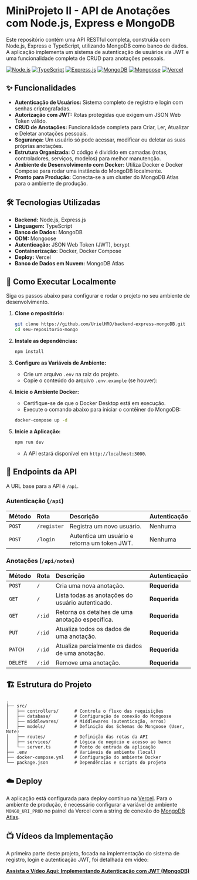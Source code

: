 # MiniProjeto II - API de Anotações com Node.js, Express e MongoDB

Este repositório contém uma API RESTful completa, construída com Node.js, Express e TypeScript, utilizando MongoDB como banco de dados. A aplicação implementa um sistema de autenticação de usuários via JWT e uma funcionalidade completa de CRUD para anotações pessoais.

[![Node.js](https://img.shields.io/badge/Node.js-18.x-blue?style=for-the-badge&logo=node.js)](https://nodejs.org/)
[![TypeScript](https://img.shields.io/badge/TypeScript-5.x-blue?style=for-the-badge&logo=typescript)](https://www.typescriptlang.org/)
[![Express.js](https://img.shields.io/badge/Express.js-4.x-orange?style=for-the-badge&logo=express)](https://expressjs.com/)
[![MongoDB](https://img.shields.io/badge/MongoDB-6.x-green?style=for-the-badge&logo=mongodb)](https://www.mongodb.com/)
[![Mongoose](https://img.shields.io/badge/Mongoose-8.x-darkred?style=for-the-badge)](https://mongoosejs.com/)
[![Vercel](https://img.shields.io/badge/Deploy-Vercel-black?style=for-the-badge&logo=vercel)](https://vercel.com/)

## ✨ Funcionalidades

* **Autenticação de Usuários:** Sistema completo de registro e login com senhas criptografadas.
* **Autorização com JWT:** Rotas protegidas que exigem um JSON Web Token válido.
* **CRUD de Anotações:** Funcionalidade completa para Criar, Ler, Atualizar e Deletar anotações pessoais.
* **Segurança:** Um usuário só pode acessar, modificar ou deletar as suas próprias anotações.
* **Estrutura Organizada:** O código é dividido em camadas (rotas, controladores, serviços, modelos) para melhor manutenção.
* **Ambiente de Desenvolvimento com Docker:** Utiliza Docker e Docker Compose para rodar uma instância do MongoDB localmente.
* **Pronto para Produção:** Conecta-se a um cluster do MongoDB Atlas para o ambiente de produção.

## 🛠️ Tecnologias Utilizadas

* **Backend:** Node.js, Express.js
* **Linguagem:** TypeScript
* **Banco de Dados:** MongoDB
* **ODM:** Mongoose
* **Autenticação:** JSON Web Token (JWT), bcrypt
* **Containerização:** Docker, Docker Compose
* **Deploy:** Vercel
* **Banco de Dados em Nuvem:** MongoDB Atlas

## 🚀 Como Executar Localmente

Siga os passos abaixo para configurar e rodar o projeto no seu ambiente de desenvolvimento.

1.  **Clone o repositório:**
    ```bash
    git clone https://github.com/UrielHRO/backend-express-mongoDB.git
    cd seu-repositorio-mongo
    ```

2.  **Instale as dependências:**
    ```bash
    npm install
    ```

3.  **Configure as Variáveis de Ambiente:**
    * Crie um arquivo `.env` na raiz do projeto.
    * Copie o conteúdo do arquivo `.env.example` (se houver):
 

4.  **Inicie o Ambiente Docker:**
    * Certifique-se de que o Docker Desktop está em execução.
    * Execute o comando abaixo para iniciar o contêiner do MongoDB:
    ```bash
    docker-compose up -d
    ```

5.  **Inicie a Aplicação:**
    ```bash
    npm run dev
    ```
    * A API estará disponível em `http://localhost:3000`.

## 📖 Endpoints da API

A URL base para a API é `/api`.

### Autenticação (`/api`)

| Método | Rota               | Descrição              | Autenticação |
| :----- | :----------------- | :--------------------- | :----------- |
| `POST` | `/register`        | Registra um novo usuário. | Nenhuma      |
| `POST` | `/login`           | Autentica um usuário e retorna um token JWT. | Nenhuma      |

### Anotações (`/api/notes`)

| Método   | Rota           | Descrição                                 | Autenticação |
| :------- | :------------- | :---------------------------------------- | :----------- |
| `POST`   | `/`            | Cria uma nova anotação.                   | **Requerida** |
| `GET`    | `/`            | Lista todas as anotações do usuário autenticado. | **Requerida** |
| `GET`    | `/:id`         | Retorna os detalhes de uma anotação específica. | **Requerida** |
| `PUT`    | `/:id`         | Atualiza todos os dados de uma anotação.   | **Requerida** |
| `PATCH`  | `/:id`         | Atualiza parcialmente os dados de uma anotação. | **Requerida** |
| `DELETE` | `/:id`         | Remove uma anotação.                      | **Requerida** |

## 🏗️ Estrutura do Projeto

```
.
├── src/
│   ├── controllers/      # Controla o fluxo das requisições
│   ├── database/         # Configuração de conexão do Mongoose
│   ├── middlewares/      # Middlewares (autenticação, erros)
│   ├── models/           # Definição dos Schemas do Mongoose (User, Note)
│   ├── routes/           # Definição das rotas da API
│   ├── services/         # Lógica de negócio e acesso ao banco
│   └── server.ts         # Ponto de entrada da aplicação
├── .env                  # Variáveis de ambiente (local)
├── docker-compose.yml    # Configuração do ambiente Docker
└── package.json          # Dependências e scripts do projeto
```

## ☁️ Deploy

A aplicação está configurada para deploy contínuo na [Vercel](https://mini-projeto-v1.vercel.app/). Para o ambiente de produção, é necessário configurar a variável de ambiente `MONGO_URI_PROD` no painel da Vercel com a string de conexão do [MongoDB Atlas](https://www.mongodb.com/cloud/atlas).


## 📺 Vídeos da Implementação

A primeira parte deste projeto, focada na implementação do sistema de registro, login e autenticação JWT, foi detalhada em vídeo:

[**Assista o Vídeo Aqui: Implementando Autenticação com JWT (MongoDB)**](https://youtu.be/Q-Mz-auj3nA)
